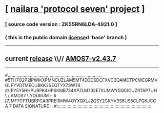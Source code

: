 
# [ [nailara 'protocol seven' project](http://nailara.network/) ]

### [ source code version : ZK55RN6LDA-4921.0 ]

### ( this is the public domain [license](../license)d 'base' branch )
---
## current [release](https://github.com/nailara-technologies/protocol-7/releases) \\\\// [AMOS7-v2.43.7](https://github.com/nailara-technologies/protocol-7/releases/tag/AMOS7-v2.43.7)
---

#,,,,,,.,,.,,,,,.,.,,,.,.,.,.,,.,,.,.,,..,,.,,.,.,...,...,.,,,...,,,.,,,.,.,.,
#5TH7O2P2IPWIKXPMNCUZLAM5MT4EOD6DCFXVC3QAMCTPCWEGRMVGLFYVDTMECUBKK2SEQTYX7SWT4
#\\\|FY5Y5HHPUBPK4HPSKMB734XPZLM732E7XUMWYGQCICUZRTAP7UH \ / AMOS7 \ YOURUM ::
#\[7]MF7OFTUBRPGARPRERIMW4OYXQXLJ2QSY2GKYV3S6US5CLPQKJCCA 7  DATA SIGNATURE ::
#:::::::::::::::::::::::::::::::::::::::::::::::::::::::::::::::::::::::::::::
